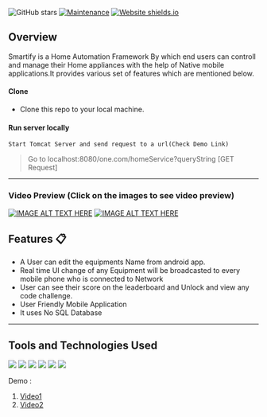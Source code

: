 ![GitHub stars](https://img.shields.io/github/stars/saksham2105/smarthome) 
[![Maintenance](https://img.shields.io/badge/maintained-yes-green.svg)](https://github.com/saksham2105/smarthome/commits/master)
[![Website shields.io](https://img.shields.io/badge/website-up-yellow)]()

## Overview
Smartify is a Home Automation Framework By which end users can controll and manage their Home appliances with the help of Native mobile applications.It provides various set of features which are mentioned below.

#### Clone

- Clone this repo to your local machine.

#### Run server locally

```shell
Start Tomcat Server and send request to a url(Check Demo Link)
```
> Go to localhost:8080/one.com/homeService?queryString [GET Request]

---

### Video Preview (Click on the images to see video preview)
[![IMAGE ALT TEXT HERE](https://i9.ytimg.com/vi/FAOR90fjsno/maxresdefault.jpg?time=1626518400000&sqp=CIDnyocG&rs=AOn4CLACqyZfIa8AZZ_CoXCQIeDXWZikXA)](https://www.youtube.com/watch?v=FAOR90fjsno)
[![IMAGE ALT TEXT HERE](https://i9.ytimg.com/vi/FAOR90fjsno/maxresdefault.jpg?time=1626518400000&sqp=CIDnyocG&rs=AOn4CLACqyZfIa8AZZ_CoXCQIeDXWZikXA)](https://www.youtube.com/watch?v=6ZmIYYKV3MM)

## Features 📋
* A User can edit the equipments Name from android app.
* Real time UI change of any Equipment will be broadcasted to every mobile phone who is connected to Network
* User can see their score on the leaderboard and Unlock and view any code challenge.
* User Friendly Mobile Application
* It uses No SQL Database
---
## Tools and Technologies Used 
![](https://img.shields.io/badge/Java%20For%20Android-%3C%2F%3E-blueviolet) ![](https://img.shields.io/badge/Java%20J2EE-%3C%2F%3E-yellow) ![](https://img.shields.io/badge/Android%20Studio-%3C%2F%3E-yellow) ![](https://img.shields.io/badge/Web%20Sockets-%3C%2F%3E-yellow) ![](https://img.shields.io/badge/Java%20Swing%20For%20Simulation-%3C%2F%3E-yellow) ![](https://img.shields.io/badge/C%20C++%20For%20Network%20Programming%20in%20IOT-%3C%2F%3E-blueviolet)

Demo :
1. [Video1](https://youtu.be/FAOR90fjsno)
2. [Video2](https://youtu.be/6ZmIYYKV3MM)
